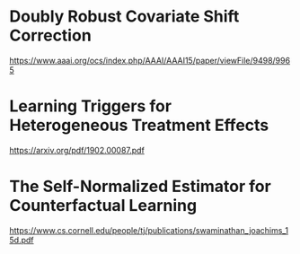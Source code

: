 # Doubly Robust Covariate Shift Correction

https://www.aaai.org/ocs/index.php/AAAI/AAAI15/paper/viewFile/9498/9965

# Learning Triggers for Heterogeneous Treatment Effects

https://arxiv.org/pdf/1902.00087.pdf

# The Self-Normalized Estimator for Counterfactual Learning

https://www.cs.cornell.edu/people/tj/publications/swaminathan_joachims_15d.pdf
